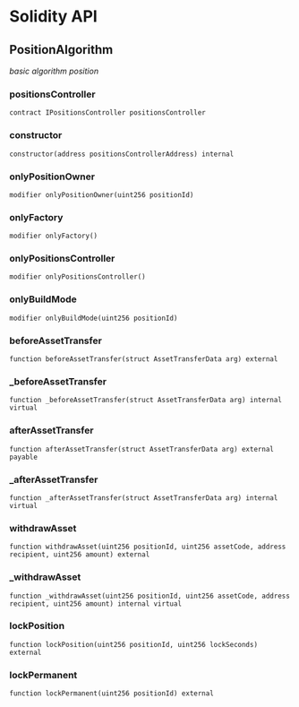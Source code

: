 # Solidity API

## PositionAlgorithm

_basic algorithm position_

### positionsController

```solidity
contract IPositionsController positionsController
```

### constructor

```solidity
constructor(address positionsControllerAddress) internal
```

### onlyPositionOwner

```solidity
modifier onlyPositionOwner(uint256 positionId)
```

### onlyFactory

```solidity
modifier onlyFactory()
```

### onlyPositionsController

```solidity
modifier onlyPositionsController()
```

### onlyBuildMode

```solidity
modifier onlyBuildMode(uint256 positionId)
```

### beforeAssetTransfer

```solidity
function beforeAssetTransfer(struct AssetTransferData arg) external
```

### _beforeAssetTransfer

```solidity
function _beforeAssetTransfer(struct AssetTransferData arg) internal virtual
```

### afterAssetTransfer

```solidity
function afterAssetTransfer(struct AssetTransferData arg) external payable
```

### _afterAssetTransfer

```solidity
function _afterAssetTransfer(struct AssetTransferData arg) internal virtual
```

### withdrawAsset

```solidity
function withdrawAsset(uint256 positionId, uint256 assetCode, address recipient, uint256 amount) external
```

### _withdrawAsset

```solidity
function _withdrawAsset(uint256 positionId, uint256 assetCode, address recipient, uint256 amount) internal virtual
```

### lockPosition

```solidity
function lockPosition(uint256 positionId, uint256 lockSeconds) external
```

### lockPermanent

```solidity
function lockPermanent(uint256 positionId) external
```

